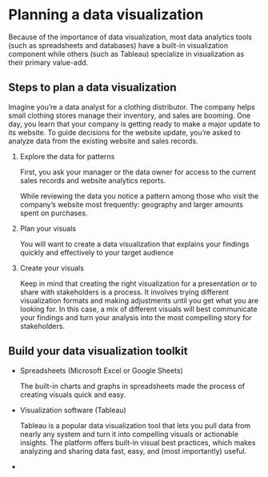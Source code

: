 <h1>Planning a data visualization</h1>

<p>Because of the importance of data visualization, most data analytics tools (such as spreadsheets and databases) have a built-in visualization component while others (such as Tableau) specialize in visualization as their primary value-add.</p>


<h2>Steps to plan a data visualization</h2>
<p> Imagine you’re a data analyst for a clothing distributor. The company helps small clothing stores manage their inventory, and sales are booming. One day, you learn that your company is getting ready to make a major update to its website. To guide decisions for the website update, you’re asked to analyze data from the existing website and sales records. </p>


<ol>
  <li>Explore the data for patterns</li>
  <p>First, you ask your manager or the data owner for access to the current sales records and website analytics reports. 
  
  While reviewing the data you notice a pattern among those who visit the company’s website most frequently: geography and larger amounts spent on purchases.</p>
  <li>Plan your visuals</li>
  <p>You will want to create a data visualization that explains your findings quickly and effectively to your target audience</p>
  <li>Create your visuals</li>
  <p> Keep in mind that creating the right visualization for a presentation or to share with stakeholders is a process. It involves trying different visualization formats and making adjustments until you get what you are looking for. In this case, a mix of different visuals will best communicate your findings and turn your analysis into the most compelling story for stakeholders. </p>
</ol>

<h2>Build your data visualization toolkit</h2>

<ul>
  <li>Spreadsheets (Microsoft Excel or Google Sheets)</li> 
  <p>The built-in charts and graphs in spreadsheets made the process of creating visuals quick and easy. </p>
  <li>Visualization software (Tableau)</li>
  <p>Tableau is a popular data visualization tool that lets you pull data from nearly any system and turn it into compelling visuals or actionable insights. The platform offers built-in visual best practices, which makes analyzing and sharing data fast, easy, and (most importantly) useful.</p>
  <li></li>
</ul>
